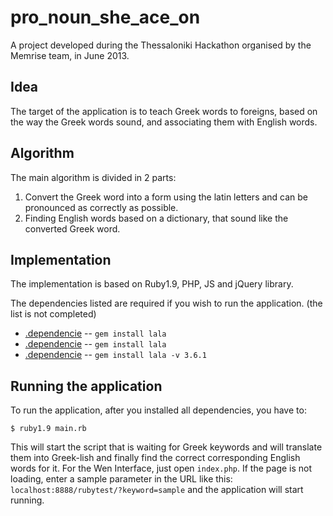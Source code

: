 pro_noun_she_ace_on
===================
A project developed during the Thessaloniki Hackathon organised by the Memrise team, in June 2013.

Idea
-------

The target of the application is to teach Greek words to foreigns, based on the way the Greek words sound, and associating them with English words.

Algorithm
-------

The main algorithm is divided in 2 parts:
1. Convert the Greek word into a form using the latin letters and can be pronounced as correctly as possible.
2. Finding English words based on a dictionary, that sound like the converted Greek word.

Implementation
-------

The implementation is based on Ruby1.9, PHP, JS and jQuery library.

The dependencies listed are required if you wish to run the application. (the list is not completed)
* [.dependencie](http://) -- `gem install lala`
* [.dependencie](http://) -- `gem install lala`
* [.dependencie](http://) -- `gem install lala -v 3.6.1`

Running the application
-------

To run the application, after you installed all dependencies, you have to:

    $ ruby1.9 main.rb

This will start the script that is waiting for Greek keywords and will translate them into Greek-lish and finally find the correct corresponding English words for it.
For the Wen Interface, just open `index.php`. If the page is not loading, enter a sample parameter in the URL like this:
`localhost:8888/rubytest/?keyword=sample` and the application will start running.